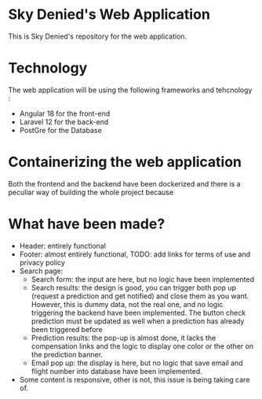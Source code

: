 # Sky Denied's Web Application
This is Sky Denied's repository for the web application.

# Technology
The web application will be using the following frameworks and tehcnology : 
- Angular 18 for the front-end
- Laravel 12 for the back-end 
- PostGre for the Database

# Containerizing the web application

Both the frontend and the backend have been dockerized and there is a peculiar way of building the whole project because 

# What have been made?
- Header: entirely functional
- Footer: almost entirely functional, TODO: add links for terms of use and privacy policy
- Search page:
  - Search form: the input are here, but no logic have been implemented
  - Search results: the design is good, you can trigger both pop up (request a prediction and get notified) and 
close them as you want. However, this is dummy data, not the real one, and no logic triggering the backend
have been implemented. The button check prediction must be updated as well when a prediction has already been triggered
before
  - Prediction results: the pop-up is almost done, it lacks the compensation links and the logic to display one
color or the other on the prediction banner. 
  - Email pop up: the display is here, but no logic that save email and flight number into database have been
implemented.
- Some content is responsive, other is not, this issue is being taking care of. 
